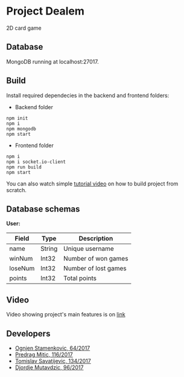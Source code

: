 # Project Dealem

2D card game

## Database

MongoDB running at localhost:27017.

## Build

Install required dependecies in the backend and frontend folders:

- Backend folder
```
npm init
npm i
npm mongodb
npm start
```


- Frontend folder
```
npm i
npm i socket.io-client
npm run build
npm start
```

You can also watch simple [tutorial video](https://youtu.be/OWAN1mZWLQY) on how to build project from scratch.

## Database schemas

**User:**

| Field | Type | Description |
| ------ | ------ | -------- |
| name | String | Unique username | 
| winNum | Int32 | Number of won games |
| loseNum |  Int32   | Number of lost games |
| points  | Int32 | Total points |

## Video
Video showing project's main features is on [link](https://www.youtube.com/watch?v=i41OfKKn2xA&ab_channel=v1rtuoso)

## Developers

- [Ognjen Stamenkovic, 64/2017](https://gitlab.com/ogimatf)
- [Predrag Mitic, 116/2017](https://gitlab.com/pm98)
- [Tomislav Savatijevic, 134/2017](https://gitlab.com/phalto)
- [Djordje Mutavdzic, 96/2017](https://gitlab.com/v1rtuoso)
